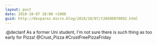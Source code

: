 ```yaml
---
layout: post
date: 2010-10-07 10:00 +1000
guid: http://desparoz.micro.blog/2010/10/07/t26696070092.html
---
```

.@declanf As a former Uni student, I'm not sure there is such thing as too early for Pizza! @Crust_Pizza #CrustFreePizzaFriday
